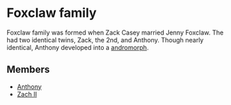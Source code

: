 # Foxclaw family

Foxclaw family was formed when Zack Casey married Jenny Foxclaw. The had two identical twins, Zack, the 2nd, and Anthony. Though nearly identical, Anthony developed into a [andromorph](./../../../universe/andromorph.md).

## Members

- [Anthony](./anthony.md)
- [Zach II](./zackII.md)